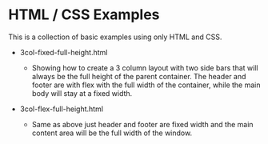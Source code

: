 HTML / CSS Examples
=============
This is a collection of basic examples using only HTML and CSS.


* 3col-fixed-full-height.html

    * Showing how to create a 3 column layout with two side bars that will always be the full height of the parent container.
    The header and footer are with flex with the full width of the container, while the main body will stay at a fixed width.

* 3col-flex-full-height.html

    * Same as above just header and footer are fixed width and the main content area will be the full width of the window.